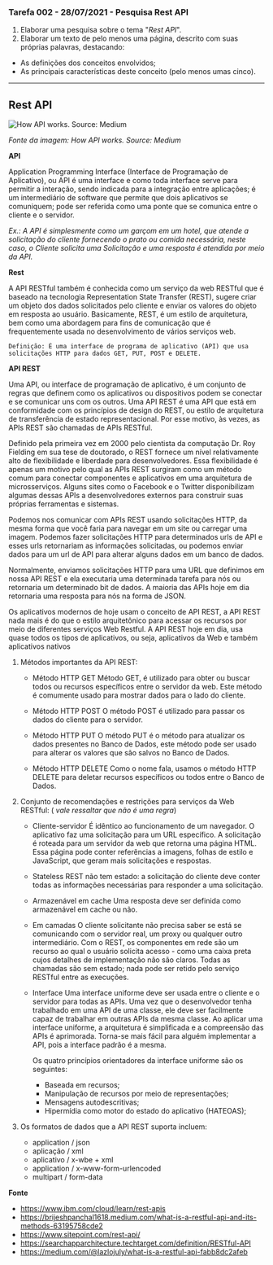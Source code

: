 ### Tarefa 002 - 28/07/2021 - Pesquisa Rest API

1. Elaborar uma pesquisa sobre o tema "_Rest API_".
2. Elaborar um texto de pelo menos uma página, descrito com suas próprias palavras, destacando:
* As definições dos conceitos envolvidos;
* As principais características deste conceito (pelo menos umas cinco).
---

## Rest API

![How API works. Source: Medium](https://miro.medium.com/max/700/1*-SWhP6Ft-2s3U2w-_IUeuQ.png)

*Fonte da imagem: How API works. Source: Medium*


**API**

Application Programming Interface (Interface de Programação de Aplicativo), ou API é uma interface e como toda interface serve para permitir a interação, sendo indicada para a integração entre aplicações; é um intermediário de software que permite que dois aplicativos se comuniquem; pode ser referida como uma ponte que se comunica entre o cliente e o servidor. 

*Ex.: A API é simplesmente como um garçom em um hotel, que atende a solicitação do cliente fornecendo o prato ou comida necessária, neste caso, o Cliente solicita uma Solicitação e uma resposta é atendida por meio da API.*


**Rest**

A API RESTful também é conhecida como um serviço da web RESTful que é baseado na tecnologia Representation State Transfer (REST), sugere criar um objeto dos dados solicitados pelo cliente e enviar os valores do objeto em resposta ao usuário. Basicamente, REST, é um estilo de arquitetura, bem como uma abordagem para fins de comunicação que é frequentemente usada no desenvolvimento de vários serviços web.

    Definição: É uma interface de programa de aplicativo (API) que usa solicitações HTTP para dados GET, PUT, POST e DELETE.


**API REST**

Uma API, ou interface de programação de aplicativo, é um conjunto de regras que definem como os aplicativos ou dispositivos podem se conectar e se comunicar uns com os outros. Uma API REST é uma API que está em conformidade com os princípios de design do REST, ou estilo de arquitetura de transferência de estado representacional. Por esse motivo, às vezes, as APIs REST são chamadas de APIs RESTful. 

Definido pela primeira vez em 2000 pelo cientista da computação Dr. Roy Fielding em sua tese de doutorado, o REST fornece um nível relativamente alto de flexibilidade e liberdade para desenvolvedores. Essa flexibilidade é apenas um motivo pelo qual as APIs REST surgiram como um método comum para conectar componentes e aplicativos em uma arquitetura de microsserviços. Alguns sites como o Facebook e o Twitter disponibilizam algumas dessas APIs a desenvolvedores externos para construir suas próprias ferramentas e sistemas. 

Podemos nos comunicar com APIs REST usando solicitações HTTP, da mesma forma que você faria para navegar em um site ou carregar uma imagem. Podemos fazer solicitações HTTP para determinados urls de API e esses urls retornariam as informações solicitadas, ou podemos enviar dados para um url de API para alterar alguns dados em um banco de dados.

Normalmente, enviamos solicitações HTTP para uma URL que definimos em nossa API REST e ela executaria uma determinada tarefa para nós ou retornaria um determinado bit de dados. A maioria das APIs hoje em dia retornaria uma resposta para nós na forma de JSON.

Os aplicativos modernos de hoje usam o conceito de API REST, a API REST nada mais é do que o estilo arquitetônico para acessar os recursos por meio de diferentes serviços Web Restful. A API REST hoje em dia, usa quase todos os tipos de aplicativos, ou seja, aplicativos da Web e também aplicativos nativos

1. Métodos importantes da API REST:  

   * Método HTTP GET
   Método GET, é utilizado para obter ou buscar todos ou recursos específicos entre o servidor da web. Este método é comumente usado para mostrar dados para o lado do cliente.

   * Método HTTP POST
   O método POST é utilizado para passar os dados do cliente para o servidor. 

   * Método HTTP PUT
   O método PUT é o método para atualizar os dados presentes no Banco de Dados, este método pode ser usado para alterar os valores que são salvos no Banco de Dados.

   * Método HTTP DELETE
   Como o nome fala, usamos o método HTTP DELETE para deletar recursos específicos ou todos entre o Banco de Dados.

2. Conjunto de recomendações e restrições para serviços da Web RESTful: ( _vale ressaltar que não é uma regra_) 

   * Cliente-servidor
   É idêntico ao funcionamento de um navegador. O aplicativo faz uma solicitação para um URL específico. A solicitação é roteada para um servidor da web que retorna uma página HTML. Essa página pode conter referências a imagens, folhas de estilo e JavaScript, que geram mais solicitações e respostas.

   * Stateless
   REST não tem estado: a solicitação do cliente deve conter todas as informações necessárias para responder a uma solicitação. 

   * Armazenável em cache
   Uma resposta deve ser definida como armazenável em cache ou não.

   * Em camadas
   O cliente solicitante não precisa saber se está se comunicando com o servidor real, um proxy ou qualquer outro intermediário. Com o REST, os componentes em rede são um recurso ao qual o usuário solicita acesso - como uma caixa preta cujos detalhes de implementação não são claros. Todas as chamadas são sem estado; nada pode ser retido pelo serviço RESTful entre as execuções.

   * Interface
   Uma interface uniforme deve ser usada entre o cliente e o servidor para todas as APIs. Uma vez que o desenvolvedor tenha trabalhado em uma API de uma classe, ele deve ser facilmente capaz de trabalhar em outras APIs da mesma classe. Ao aplicar uma interface uniforme, a arquitetura é simplificada e a compreensão das APIs é aprimorada. Torna-se mais fácil para alguém implementar a API, pois a interface padrão é a mesma. 

        Os quatro princípios orientadores da interface uniforme são os seguintes:
        - Baseada em recursos;
        - Manipulação de recursos por meio de representações;
        - Mensagens autodescritivas; 
        - Hipermídia como motor do estado do aplicativo (HATEOAS);

3. Os formatos de dados que a API REST suporta incluem:

      * application / json
      * aplicação / xml
      * aplicativo / x-wbe + xml
      * application / x-www-form-urlencoded
      * multipart / form-data

**Fonte** 

- https://www.ibm.com/cloud/learn/rest-apis
- https://brijeshpanchal1618.medium.com/what-is-a-restful-api-and-its-methods-63195758cde2
- https://www.sitepoint.com/rest-api/
- https://searchapparchitecture.techtarget.com/definition/RESTful-API
- https://medium.com/@lazlojuly/what-is-a-restful-api-fabb8dc2afeb